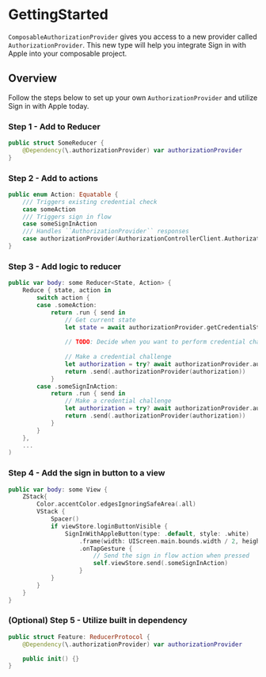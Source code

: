 # GettingStarted

``ComposableAuthorizationProvider`` gives you access to a new provider called ``AuthorizationProvider``. This new type will help you integrate Sign in with Apple into your composable project.

## Overview

Follow the steps below to set up your own ``AuthorizationProvider`` and utilize Sign in with Apple today.

### Step 1 - Add to Reducer
```swift
public struct SomeReducer {
    @Dependency(\.authorizationProvider) var authorizationProvider
}
```

### Step 2 - Add to actions
```swift
public enum Action: Equatable {
    /// Triggers existing credential check
    case someAction
    /// Triggers sign in flow
    case someSignInAction
    /// Handles ``AuthorizationProvider`` responses
    case authorizationProvider(AuthorizationControllerClient.AuthorizationEvent)
}
```

### Step 3 - Add logic to reducer
```swift
public var body: some Reducer<State, Action> {
    Reduce { state, action in
        switch action {
        case .someAction:
            return .run { send in 
                // Get current state
                let state = await authorizationProvider.getCredentialState("someUserId")
                
                // TODO: Decide when you want to perform credential challenges
                
                // Make a credential challenge
                let authorization = try? await authorizationProvider.authorizationController.performRequest(.standard)
                return .send(.authorizationProvider(authorization))
            }
        case .someSignInAction:
            return .run { send in
                // Make a credential challenge
                let authorization = try? await authorizationProvider.authorizationController.performRequest(.standard).map(SomeAction.authorizationProvider)
                return .send(.authorizationProvider(authorization))
            }
        }
    },
    ...
)
```

### Step 4 - Add the sign in button to a view
```swift
public var body: some View {
    ZStack{
        Color.accentColor.edgesIgnoringSafeArea(.all)
        VStack {
            Spacer()
            if viewStore.loginButtonVisible {
                SignInWithAppleButton(type: .default, style: .white)
                    .frame(width: UIScreen.main.bounds.width / 2, height: 30)
                    .onTapGesture {
                        // Send the sign in flow action when pressed
                        self.viewStore.send(.someSignInAction)
                    }
            }
        }
    }
}
```

### (Optional) Step 5 - Utilize built in dependency

```swift
public struct Feature: ReducerProtocol {
    @Dependency(\.authorizationProvider) var authorizationProvider

    public init() {}
}
```
